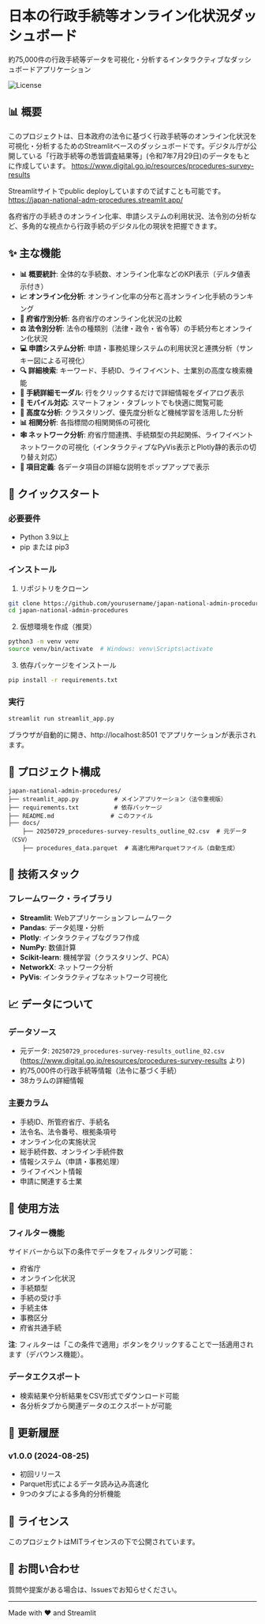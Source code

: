 # 日本の行政手続等オンライン化状況ダッシュボード

約75,000件の行政手続等データを可視化・分析するインタラクティブなダッシュボードアプリケーション

![License](https://img.shields.io/badge/license-MIT-green)

## 📊 概要

このプロジェクトは、日本政府の法令に基づく行政手続等のオンライン化状況を可視化・分析するためのStreamlitベースのダッシュボードです。デジタル庁が公開している「行政手続等の悉皆調査結果等」(令和7年7月29日)のデータをもとに作成しています。
https://www.digital.go.jp/resources/procedures-survey-results

Streamlitサイトでpublic deployしていますので試すことも可能です。
https://japan-national-adm-procedures.streamlit.app/

各府省庁の手続きのオンライン化率、申請システムの利用状況、法令別の分析など、多角的な視点から行政手続のデジタル化の現状を把握できます。


## ✨ 主な機能

- **📊 概要統計**: 全体的な手続数、オンライン化率などのKPI表示（デルタ値表示付き）
- **📈 オンライン化分析**: オンライン化率の分布と高オンライン化手続のランキング
- **🏢 府省庁別分析**: 各府省庁のオンライン化状況の比較
- **⚖️ 法令別分析**: 法令の種類別（法律・政令・省令等）の手続分布とオンライン化状況
- **💻 申請システム分析**: 申請・事務処理システムの利用状況と連携分析（サンキー図による可視化）
- **🔍 詳細検索**: キーワード、手続ID、ライフイベント、士業別の高度な検索機能
- **📄 手続詳細モーダル**: 行をクリックするだけで詳細情報をダイアログ表示
- **📱 モバイル対応**: スマートフォン・タブレットでも快適に閲覧可能
- **🤖 高度な分析**: クラスタリング、優先度分析など機械学習を活用した分析
- **📊 相関分析**: 各指標間の相関関係の可視化
- **🕸️ ネットワーク分析**: 府省庁間連携、手続類型の共起関係、ライフイベントネットワークの可視化（インタラクティブなPyVis表示とPlotly静的表示の切り替え対応）
- **📖 項目定義**: 各データ項目の詳細な説明をポップアップで表示

## 🚀 クイックスタート

### 必要要件

- Python 3.9以上
- pip または pip3

### インストール

1. リポジトリをクローン
```bash
git clone https://github.com/yourusername/japan-national-admin-procedures.git
cd japan-national-admin-procedures
```

2. 仮想環境を作成（推奨）
```bash
python3 -m venv venv
source venv/bin/activate  # Windows: venv\Scripts\activate
```

3. 依存パッケージをインストール
```bash
pip install -r requirements.txt
```

### 実行

```bash
streamlit run streamlit_app.py
```

ブラウザが自動的に開き、http://localhost:8501 でアプリケーションが表示されます。

## 📁 プロジェクト構成

```
japan-national-admin-procedures/
├── streamlit_app.py          # メインアプリケーション（法令重視版）
├── requirements.txt          # 依存パッケージ
├── README.md                # このファイル
├── docs/
    ├── 20250729_procedures-survey-results_outline_02.csv  # 元データ（CSV）
    ├── procedures_data.parquet  # 高速化用Parquetファイル（自動生成）
```

## 🔧 技術スタック

### フレームワーク・ライブラリ
- **Streamlit**: Webアプリケーションフレームワーク
- **Pandas**: データ処理・分析
- **Plotly**: インタラクティブなグラフ作成
- **NumPy**: 数値計算
- **Scikit-learn**: 機械学習（クラスタリング、PCA）
- **NetworkX**: ネットワーク分析
- **PyVis**: インタラクティブなネットワーク可視化


## 📈 データについて

### データソース
- 元データ: `20250729_procedures-survey-results_outline_02.csv` (https://www.digital.go.jp/resources/procedures-survey-results より)
- 約75,000件の行政手続等情報（法令に基づく手続）
- 38カラムの詳細情報

### 主要カラム
- 手続ID、所管府省庁、手続名
- 法令名、法令番号、根拠条項号
- オンライン化の実施状況
- 総手続件数、オンライン手続件数
- 情報システム（申請・事務処理）
- ライフイベント情報
- 申請に関連する士業

## 🎯 使用方法

### フィルター機能
サイドバーから以下の条件でデータをフィルタリング可能：
- 府省庁
- オンライン化状況
- 手続類型
- 手続の受け手
- 手続主体
- 事務区分
- 府省共通手続

**注**: フィルターは「この条件で適用」ボタンをクリックすることで一括適用されます（デバウンス機能）。

### データエクスポート
- 検索結果や分析結果をCSV形式でダウンロード可能
- 各分析タブから関連データのエクスポートが可能

## 🔄 更新履歴

### v1.0.0 (2024-08-25)
- 初回リリース
- Parquet形式によるデータ読み込み高速化
- 9つのタブによる多角的分析機能

## 📝 ライセンス

このプロジェクトはMITライセンスの下で公開されています。


## 📧 お問い合わせ

質問や提案がある場合は、Issuesでお知らせください。

---

Made with ❤️ and Streamlit
